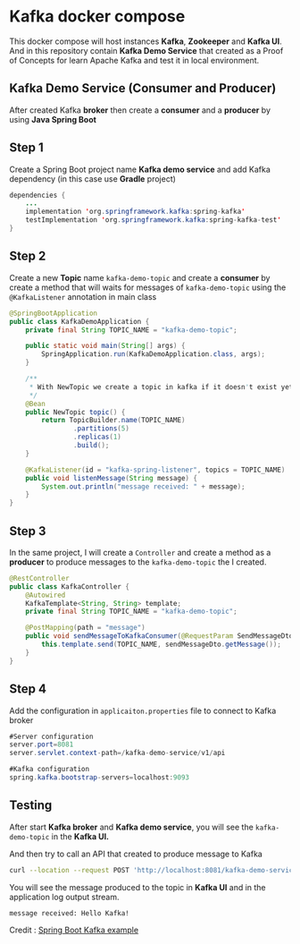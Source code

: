 # Kafka docker compose

This docker compose will host instances **Kafka**, **Zookeeper** and **Kafka UI**. And in this repository contain **Kafka Demo Service** that created as a Proof of Concepts for learn Apache Kafka and test it in local environment.

## Kafka Demo Service (Consumer and Producer)

After created Kafka **broker** then create a **consumer** and a **producer** by using **Java Spring Boot**

## Step 1

Create a Spring Boot project name **Kafka demo service** and add Kafka dependency (in this case use **Gradle** project)

```java
dependencies {
	...
	implementation 'org.springframework.kafka:spring-kafka'
	testImplementation 'org.springframework.kafka:spring-kafka-test'
}
```

## Step 2

Create a new **Topic** name `kafka-demo-topic` and create a **consumer** by create a method that will waits for messages of `kafka-demo-topic` using the `@KafkaListener` annotation in main class

```java
@SpringBootApplication
public class KafkaDemoApplication {
	private final String TOPIC_NAME = "kafka-demo-topic";

	public static void main(String[] args) {
		SpringApplication.run(KafkaDemoApplication.class, args);
	}

	/**
	 * With NewTopic we create a topic in kafka if it doesn't exist yet
	 */
	@Bean
	public NewTopic topic() {
		return TopicBuilder.name(TOPIC_NAME)
				.partitions(5)
				.replicas(1)
				.build();
	}

	@KafkaListener(id = "kafka-spring-listener", topics = TOPIC_NAME)
	public void listenMessage(String message) {
		System.out.println("message received: " + message);
	}
}
```

## Step 3

In the same project, I will create a `Controller` and create a method as a **producer** to produce messages to the `kafka-demo-topic` the I created.

```java
@RestController
public class KafkaController {
    @Autowired
    KafkaTemplate<String, String> template;
    private final String TOPIC_NAME = "kafka-demo-topic";

    @PostMapping(path = "message")
    public void sendMessageToKafkaConsumer(@RequestParam SendMessageDto sendMessageDto) {
        this.template.send(TOPIC_NAME, sendMessageDto.getMessage());
    }
}
```

## Step 4

Add the configuration in `applicaiton.properties` file to connect to Kafka broker 

```java
#Server configuration
server.port=8081
server.servlet.context-path=/kafka-demo-service/v1/api

#Kafka configuration
spring.kafka.bootstrap-servers=localhost:9093
```

## Testing

After start **Kafka broker** and **Kafka demo service**, you will see the `kafka-demo-topic` in the **Kafka UI.**

And then try to call an API that created to produce message to Kafka

```bash
curl --location --request POST 'http://localhost:8081/kafka-demo-service/v1/api/message?message=Hello Kafka!'
```

You will see the message produced to the topic in **Kafka UI** and in the application log output stream.

```log
message received: Hello Kafka!
```

Credit : [Spring Boot Kafka example](https://marco.dev/spring-boot-kafka-tutorial)
